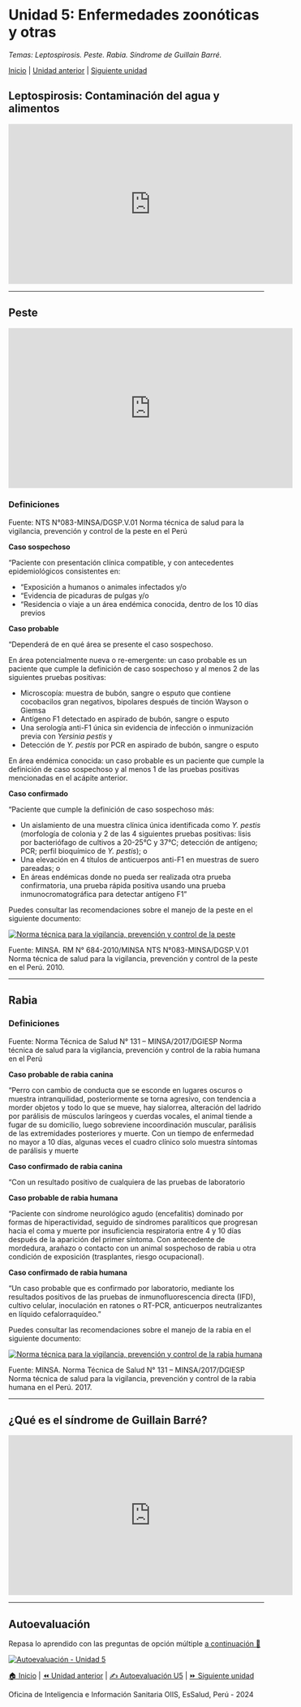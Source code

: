 <html>
<head>
<title>Unidad 5: Enfermedades zoonóticas y otras</title>
</head>
<body>

<h1>Unidad 5: Enfermedades zoonóticas y otras</h1>
<p><i>Temas: Leptospirosis. Peste. Rabia. Síndrome de Guillain Barré.</i></p>
<p><a href="index.html">Inicio</a> | <a href="u4.html">Unidad anterior</a> | <a href="u6.html">Siguiente unidad</a>

<h2>Leptospirosis: Contaminación del agua y alimentos</h2>
<p><iframe width="560" height="315" src="https://www.youtube.com/embed/x4YNzmd-ukc?si=P-zYwtGE9ST2OcQf&amp;start=231" title="YouTube video player" frameborder="0" allow="accelerometer; autoplay; clipboard-write; encrypted-media; gyroscope; picture-in-picture; web-share" allowfullscreen></iframe></p>

<hr>

<h2>Peste</h2>
<p><iframe width="560" height="315" src="https://www.youtube.com/embed/RRJJFnOm1eU?si=wN4iLghsN8bmTr2H&amp;start=514" title="YouTube video player" frameborder="0" allow="accelerometer; autoplay; clipboard-write; encrypted-media; gyroscope; picture-in-picture; web-share" allowfullscreen></iframe></p>

<h3>Definiciones</h3>
<p>Fuente: NTS N°083-MINSA/DGSP.V.01 Norma técnica de salud para la vigilancia, prevención y control de la peste en el Perú</p>
<p><b>Caso sospechoso</b></p>
<p>“Paciente con presentación clínica compatible, y con antecedentes epidemiológicos consistentes en:</p>
<ul>
  <li>“Exposición a humanos o animales infectados y/o</li>
  <li>“Evidencia de picaduras de pulgas y/o</li>
  <li>“Residencia o viaje a un área endémica conocida, dentro de los 10 días previos</li>
</ul>

<p><b>Caso probable</b></p>
<p>“Dependerá de en qué área se presente el caso sospechoso.</p>
<p>En área potencialmente nueva o re-emergente: un caso probable es un paciente que cumple la definición de caso sospechoso y al menos 2 de las siguientes pruebas positivas:</p>

<ul>
  <li>Microscopía: muestra de bubón, sangre o esputo que contiene cocobacilos gran negativos, bipolares después de tinción Wayson o Giemsa</li>
  <li>Antígeno F1 detectado en aspirado de bubón, sangre o esputo</li>
  <li>Una serología anti-F1 única sin evidencia de infección o inmunización previa con <i>Yersinia pestis</i> y</li>
  <li>Detección de <i>Y. pestis</i> por PCR en aspirado de bubón, sangre o esputo</li>
</ul>

<p>En área endémica conocida: un caso probable es un paciente que cumple la definición de caso sospechoso y al menos 1 de las pruebas positivas mencionadas en el acápite anterior.</p>

<p><b>Caso confirmado</b></p>
<p>“Paciente que cumple la definición de caso sospechoso más:</p>

<ul>
  <li>Un aislamiento de una muestra clínica única identificada como <i>Y. pestis</i> (morfología de colonia y 2 de las 4 siguientes pruebas positivas: lisis por bacteriófago de cultivos a 20-25°C y 37°C; detección de antígeno; PCR; perfil bioquímico de <i>Y. pestis</i>); o</li>
  <li>Una elevación en 4 títulos de anticuerpos anti-F1 en muestras de suero pareadas; o</li>
  <li>En áreas endémicas donde no pueda ser realizada otra prueba confirmatoria, una prueba rápida positiva usando una prueba inmunocromatográfica para detectar antígeno F1”</li>
</ul>

<p>Puedes consultar las recomendaciones sobre el manejo de la peste en el siguiente documento:</p>
<p><a href="./pdfs/peste.pdf" target="_blank"><img src="./images/peste.png" alt="Norma técnica para la vigilancia, prevención y control de la peste"></a></p>

<p>Fuente: MINSA. RM N° 684-2010/MINSA NTS N°083-MINSA/DGSP.V.01 Norma técnica de salud para la vigilancia, prevención y control de la peste en el Perú. 2010.</p>

<hr>

<h2>Rabia</h2>
<h3>Definiciones</h3>
<p>Fuente: Norma Técnica de Salud N° 131 – MINSA/2017/DGIESP Norma técnica de salud para la vigilancia, prevención y control de la rabia humana en el Perú</p>

<p><b>Caso probable de rabia canina</b></p>
<p>“Perro con cambio de conducta que se esconde en lugares oscuros o muestra intranquilidad, posteriormente se torna agresivo, con tendencia a morder objetos y todo lo que se mueve, hay sialorrea, alteración del ladrido por parálisis de músculos laríngeos y cuerdas vocales, el animal tiende a fugar de su domicilio, luego sobreviene incoordinación muscular, parálisis de las extremidades posteriores y muerte. Con un tiempo de enfermedad no mayor a 10 días, algunas veces el cuadro clínico solo muestra síntomas de parálisis y muerte</p>
<p><b>Caso confirmado de rabia canina</b></p>
<p>“Con un resultado positivo de cualquiera de las pruebas de laboratorio</p>
<p><b>Caso probable de rabia humana</b></p>
<p>“Paciente con síndrome neurológico agudo (encefalitis) dominado por formas de hiperactividad, seguido de síndromes paralíticos que progresan hacia el coma y muerte por insuficiencia respiratoria entre 4 y 10 días después de la aparición del primer síntoma. Con antecedente de mordedura, arañazo o contacto con un animal sospechoso de rabia u otra condición de exposición (trasplantes, riesgo ocupacional).</p>
<p><b>Caso confirmado de rabia humana</b></p>
<p>“Un caso probable que es confirmado por laboratorio, mediante los resultados positivos de las pruebas de inmunofluorescencia directa (IFD), cultivo celular, inoculación en ratones o RT-PCR, anticuerpos neutralizantes en líquido cefalorraquídeo.”</p>

<p>Puedes consultar las recomendaciones sobre el manejo de la rabia en el siguiente documento:</p>
<p><a href="./pdfs/rabia.pdf" target="_blank"><img src="./images/rabia.png" alt="Norma técnica para la vigilancia, prevención y control de la rabia humana"></a></p>

<p>Fuente: MINSA. Norma Técnica de Salud N° 131 – MINSA/2017/DGIESP Norma técnica de salud para la vigilancia, prevención y control de la rabia humana en el Perú. 2017.</p>

<hr>

<h2>¿Qué es el síndrome de Guillain Barré?</h2>
<p><iframe width="560" height="315" src="https://www.youtube.com/embed/z6gHq-DHcYo?si=40LR7Je2vFTAhSFh&amp;start=16" title="YouTube video player" frameborder="0" allow="accelerometer; autoplay; clipboard-write; encrypted-media; gyroscope; picture-in-picture; web-share" allowfullscreen></iframe></p>

<hr>

<h2>Autoevaluación</h2>
<p>Repasa lo aprendido con las preguntas de opción múltiple <a href="u5_autoeval.html">a continuación &#128221;</a></p>

<p><a href="u5_autoeval.html"><img src="./images/autoeval_u5.png" alt="Autoevaluación - Unidad 5"></a></p>

<p><a href="index.html">&#127968; Inicio</a> | <a href="u4.html">&#9194; Unidad anterior</a> | <a href="u5_autoeval.html">&#9997; Autoevaluación U5</a> | <a href="u6.html">&#9193; Siguiente unidad</a></p>

<p>Oficina de Inteligencia e Información Sanitaria OIIS, EsSalud, Perú - 2024</p>
